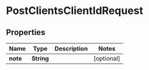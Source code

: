 # PostClientsClientIdRequest

## Properties
Name | Type | Description | Notes
------------ | ------------- | ------------- | -------------
**note** | **String** |  |  [optional]
